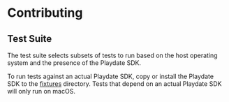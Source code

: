 # Contributing

## Test Suite

The test suite selects subsets of tests to run based on the host operating system and the presence of the Playdate SDK.

To run tests against an actual Playdate SDK, copy or install the Playdate SDK to the [fixtures](/fixtures/PlaydateSDK) directory. Tests that depend on an actual Playdate SDK will only run on macOS.

